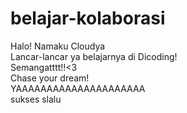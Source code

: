 # belajar-kolaborasi

Halo! Namaku Cloudya<br>
Lancar-lancar ya belajarnya di Dicoding!<br>
Semangatttt!!<3 <br>
Chase your dream!<br>
YAAAAAAAAAAAAAAAAAAAAA <br>
sukses slalu
